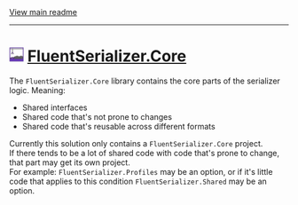 ﻿[//]: # (Header)

<a href="https://github.com/Marvin-Brouwer/FluentSerializer#readme">
	View main readme
</a><hr/>
<h1>
	<img alt="icon" width="26" height="26"
		src="/docs/logo/Logo.default.optimized.svg" />
	<a href="/src/FluentSerializer.Core#readme">
		FluentSerializer.Core
	</a>
</h1>

[//]: # (Body)

The `FluentSerializer.Core` library contains the core parts of the serializer logic.
Meaning:

- Shared interfaces
- Shared code that's not prone to changes
- Shared code that's reusable across different formats

Currently this solution only contains a `FluentSerializer.Core` project.  
If there tends to be a lot of shared code with code that's prone to change, that part may get its own project.  
For example: `FluentSerializer.Profiles` may be an option, or if it's little code that applies to this condition `FluentSerializer.Shared` may be an option.
